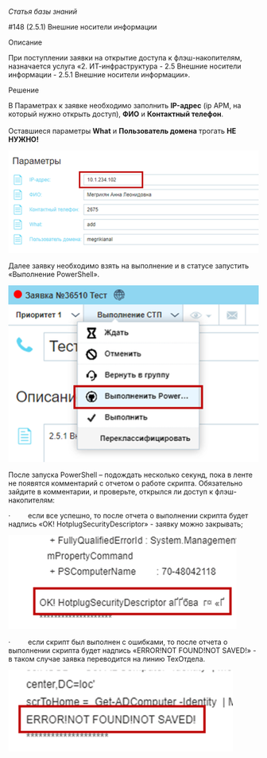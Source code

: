 _Статья базы знаний_

#148 (2.5.1) Внешние носители информации

Описание

При поступлении заявки на открытие доступа к флэш-накопителям, назначается услуга «2. ИТ-инфраструктура - 2.5 Внешние носители информации - 2.5.1 Внешние носители информации».  

Решение 

В Параметрах к заявке необходимо заполнить **IP-адрес** (ip АРМ, на который нужно открыть доступ), **ФИО** и **Контактный телефон**.  
   
Оставшиеся параметры **What** и **Пользователь домена** трогать **НЕ НУЖНО!**

![md_assets/(2.5.1) Внешние носители информации](<./md_assets/(251) Внешние носители информации.png>)  

Далее заявку необходимо взять на выполнение и в статусе запустить «Выполнение PowerShell».

![(2.5.1) Внешние носители информации](<(251) Внешние носители информации 1.png>)

После запуска PowerShell – подождать несколько секунд, пока в ленте не появятся комментарий с отчетом о работе скрипта. Обязательно зайдите в комментарии, и проверьте, открылся ли доступ к флэш-накопителям:

·         если все успешно, то после отчета о выполнении скрипта будет надпись «OK! HotplugSecurityDescriptor» - заявку можно закрывать;

![(2.5.1) Внешние носители информации](<(251) Внешние носители информации 2.png>)

·         если скрипт был выполнен с ошибками, то после отчета о выполнении скрипта будет надпись «ERROR!NOT FOUND!NOT SAVED!» - в таком случае заявка переводится на линию ТехОтдела.

![(2.5.1) Внешние носители информации](<(251) Внешние носители информации 3.png>)
